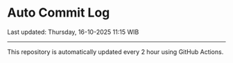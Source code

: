 # Auto Commit Log

Last updated: Thursday, 16-10-2025 11:15 WIB

---

This repository is automatically updated every 2 hour using GitHub Actions.
